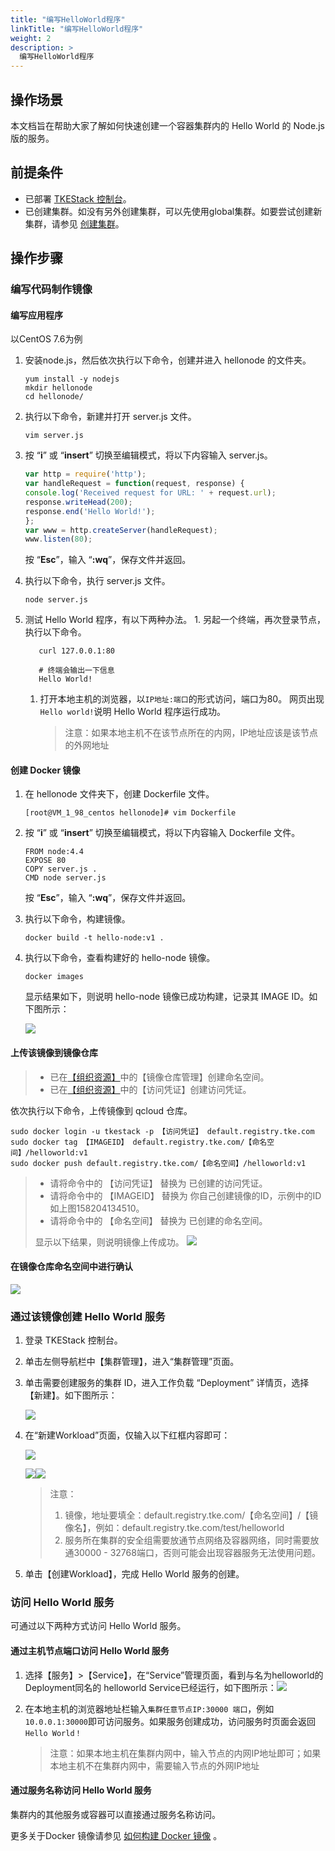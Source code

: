 ```yaml
---
title: "编写HelloWorld程序"
linkTitle: "编写HelloWorld程序"
weight: 2
description: >
  编写HelloWorld程序
---
```


## 操作场景

本文档旨在帮助大家了解如何快速创建一个容器集群内的 Hello World 的 Node.js 版的服务。

## 前提条件

* 已部署 [TKEStack 控制台](../../../installation/environment-requirement)。
* 已创建集群。如没有另外创建集群，可以先使用global集群。如要尝试创建新集群，请参见 [创建集群](../../../user-guide/platform-console/cluster-mgmt)。

## 操作步骤

### 编写代码制作镜像

#### 编写应用程序

以CentOS 7.6为例

1. 安装node.js，然后依次执行以下命令，创建并进入 hellonode 的文件夹。

   ```text
   yum install -y nodejs
   mkdir hellonode
   cd hellonode/
   ```

2. 执行以下命令，新建并打开 server.js 文件。

   ```text
   vim server.js
   ```

3. 按 “**i**” 或 “**insert**” 切换至编辑模式，将以下内容输入 server.js。

   ```javascript
   var http = require('http');
   var handleRequest = function(request, response) {
   console.log('Received request for URL: ' + request.url);
   response.writeHead(200);
   response.end('Hello World!');
   };
   var www = http.createServer(handleRequest);
   www.listen(80);
   ```

   按 “**Esc**”，输入 “**:wq**”，保存文件并返回。

4. 执行以下命令，执行 server.js 文件。

   ```text
   node server.js
   ```

5. 测试 Hello World 程序，有以下两种办法。 1. 另起一个终端，再次登录节点，执行以下命令。

   ```text
      curl 127.0.0.1:80

      # 终端会输出一下信息
      Hello World!
   ```

   1. 打开本地主机的浏览器，以`IP地址:端口`的形式访问，端口为80。 网页出现`Hello world!`说明 Hello World 程序运行成功。

      > 注意：如果本地主机不在该节点所在的内网，IP地址应该是该节点的外网地址

#### 创建 Docker 镜像

1. 在 hellonode 文件夹下，创建 Dockerfile 文件。

   ```text
   [root@VM_1_98_centos hellonode]# vim Dockerfile
   ```

2. 按 “**i**” 或 “**insert**” 切换至编辑模式，将以下内容输入 Dockerfile 文件。

   ```text
   FROM node:4.4
   EXPOSE 80
   COPY server.js .
   CMD node server.js
   ```

   按 “**Esc**”，输入 “**:wq**”，保存文件并返回。

3. 执行以下命令，构建镜像。

   ```text
   docker build -t hello-node:v1 .
   ```

4. 执行以下命令，查看构建好的 hello-node 镜像。

   ```text
   docker images
   ```

   显示结果如下，则说明 hello-node 镜像已成功构建，记录其 IMAGE ID。如下图所示：

   ![](../../../../images/helloworld-3.png)

#### 上传该镜像到镜像仓库

> * 已在[【组织资源】](../../../user-guide/platform-console/registry-mgmt/)中的【镜像仓库管理】创建命名空间。
> * 已在[【组织资源】](../../../user-guide/platform-console/registry-mgmt/)中的【访问凭证】创建访问凭证。

依次执行以下命令，上传镜像到 qcloud 仓库。

```text
sudo docker login -u tkestack -p 【访问凭证】 default.registry.tke.com
sudo docker tag 【IMAGEID】 default.registry.tke.com/【命名空间】/helloworld:v1
sudo docker push default.registry.tke.com/【命名空间】/helloworld:v1
```

> * 请将命令中的 【访问凭证】 替换为 已创建的访问凭证。
> * 请将命令中的 【IMAGEID】 替换为 你自己创建镜像的ID，示例中的ID如上图158204134510。
> * 请将命令中的 【命名空间】 替换为 已创建的命名空间。
>
> 显示以下结果，则说明镜像上传成功。 ![](../../../../images/helloworld-4.png)

#### 在镜像仓库命名空间中进行确认

![](../../../../images/helloworld-6.png)

### 通过该镜像创建 Hello World 服务

1. 登录 TKEStack 控制台。
2. 单击左侧导航栏中【集群管理】，进入“集群管理”页面。
3. 单击需要创建服务的集群 ID，进入工作负载 “Deployment” 详情页，选择【新建】。如下图所示：

   ![](../../../../images/helloworld-5.png)

4. 在“新建Workload”页面，仅输入以下红框内容即可：

   ![](../../../../images/helloworld-8.png)

   ![](../../../../images/helloworld-7.png)![](../../../../images/helloworld-10.png)

   > 注意：
   >
   > 1. 镜像，地址要填全：default.registry.tke.com/【命名空间】/【镜像名】，例如：default.registry.tke.com/test/helloworld
   > 2. 服务所在集群的安全组需要放通节点网络及容器网络，同时需要放通30000 - 32768端口，否则可能会出现容器服务无法使用问题。

5. 单击【创建Workload】，完成 Hello World 服务的创建。

### 访问 Hello World 服务

可通过以下两种方式访问 Hello World 服务。

#### 通过主机节点端口访问 Hello World 服务

1. 选择【服务】&gt;【Service】，在“Service”管理页面，看到与名为helloworld的Deployment同名的 helloworld Service已经运行，如下图所示：![](../../../../images/helloworld-11.png)
2. 在本地主机的浏览器地址栏输入`集群任意节点IP:30000 端口`，例如`10.0.0.1:30000`即可访问服务。如果服务创建成功，访问服务时页面会返回`Hello World！`

   > 注意：如果本地主机在集群内网中，输入节点的内网IP地址即可；如果本地主机不在集群内网中，需要输入节点的外网IP地址

#### 通过服务名称访问 Hello World 服务

集群内的其他服务或容器可以直接通过服务名称访问。

更多关于Docker 镜像请参见 [如何构建 Docker 镜像](../docker-image-example) 。

